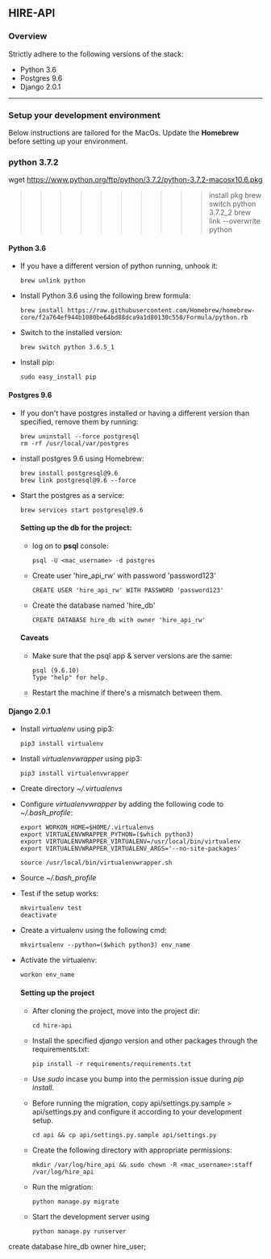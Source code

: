 ## HIRE-API

### Overview


Strictly adhere to the following versions of the stack:

- Python 3.6
- Postgres 9.6
- Django 2.0.1

---


### Setup your development environment

Below instructions are tailored for the MacOs. Update the **Homebrew** before setting up your environment.

### python 3.7.2

wget https://www.python.org/ftp/python/3.7.2/python-3.7.2-macosx10.6.pkg

>>>>>>>>>>install pkg
brew switch python 3.7.2_2
brew link --overwrite python




#### Python 3.6

- If you have a different version of python running, unhook it:

    `brew unlink python`

- Install Python 3.6 using the following brew formula:

    `
    brew install https://raw.githubusercontent.com/Homebrew/homebrew-core/f2a764ef944b1080be64bd88dca9a1d80130c558/Formula/python.rb
    `

- Switch to the installed version:

    `brew switch python 3.6.5_1`

- Install pip:

    `sudo easy_install pip`


#### Postgres 9.6

- If you don't have postgres installed or having a different version than specified, remove them by running:

    ```
    brew uninstall --force postgresql
    rm -rf /usr/local/var/postgres
    ```

- install postgres 9.6 using Homebrew:

    ```
    brew install postgresql@9.6
    brew link postgresql@9.6 --force
    ```

- Start the postgres as a service:

    `brew services start postgresql@9.6`


    #### Setting up the db for the project:

    - log on to **psql** console:

        `psql -U <mac_username> -d postgres`

    - Create user 'hire_api_rw' with password 'password123'

        `CREATE USER 'hire_api_rw' WITH PASSWORD 'password123'`

    - Create the database named 'hire_db'

        `CREATE DATABASE hire_db with owner 'hire_api_rw'`

    #### Caveats

    - Make sure that the psql app & server versions are the same:

        ```
        psql (9.6.10)
        Type "help" for help.
        ```

    - Restart the machine if there's a mismatch between them.


#### Django 2.0.1

- Install *virtualenv* using pip3:

    `pip3 install virtualenv`

- Install *virtualenvwrapper* using pip3:

    `pip3 install virtualenvwrapper`

- Create directory *~/.virtualenvs*

- Configure *virtualenvwrapper* by adding the following code to *~/.bash_profile*:

    ```
    export WORKON_HOME=$HOME/.virtualenvs
    export VIRTUALENVWRAPPER_PYTHON=($which python3)
    export VIRTUALENVWRAPPER_VIRTUALENV=/usr/local/bin/virtualenv
    export VIRTUALENVWRAPPER_VIRTUALENV_ARGS='--no-site-packages'

    source /usr/local/bin/virtualenvwrapper.sh
    ```

- Source *~/.bash_profile*

- Test if the setup works:

    ```
    mkvirtualenv test
    deactivate
    ```

- Create a virtualenv using the following cmd:

    `mkvirtualenv --python=($which python3) env_name`

- Activate the virtualenv:

    `workon env_name`

    #### Setting up the project

    - After cloning the project, move into the project dir:

        `cd hire-api`

    - Install the specified *django* version and other packages through the requirements.txt:

        `pip install -r requirements/requirements.txt`

    - Use *sudo* incase you bump into the permission issue during *pip install*.

    - Before running the migration, copy api/settings.py.sample > api/settings.py and configure it according to your development setup.

        `cd api && cp api/settings.py.sample api/settings.py`

    - Create the following directory with appropriate permissions:

        `mkdir /var/log/hire_api && sudo chown -R <mac_username>:staff /var/log/hire_api`

    - Run the migration:

        `python manage.py migrate`

    - Start the development server using

        `python manage.py runserver`


create database hire_db owner hire_user;
